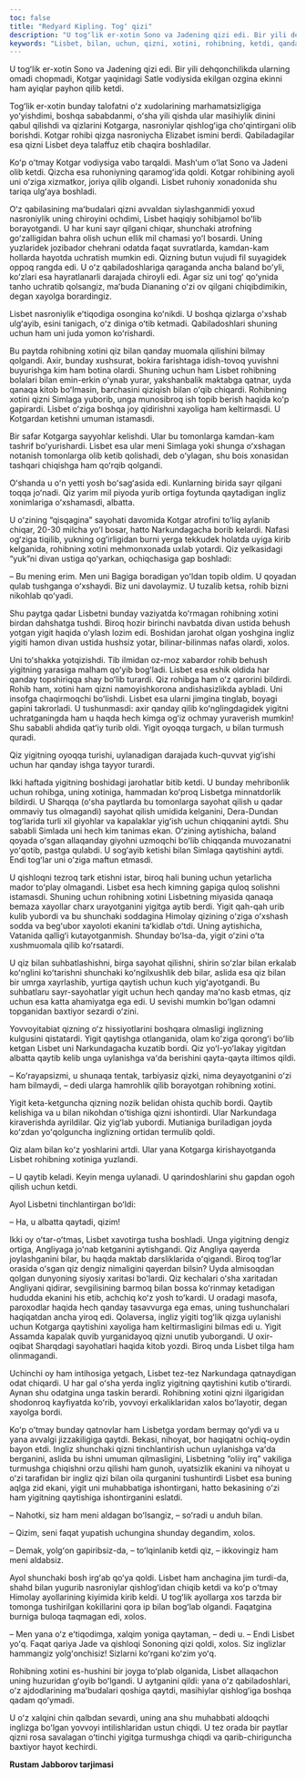 ```yaml
---
toc: false
title: "Redyard Kipling. Togʻ qizi"
description: "U togʻlik er-xotin Sono va Jadening qizi edi. Bir yili dehqonchilikda ularning omadi chopmadi, Kotgar yaqinidagi Satle..."
keywords: "Lisbet, bilan, uchun, qizni, xotini, rohibning, ketdi, qanday, yigitning, Kotgar, qilib, bunday, uning, shunchaki, ingliz, Yigit, boshqa, oʻsha, Kotgarga, qoldi"
---
```


U togʻlik er-xotin Sono va Jadening qizi edi. Bir yili dehqonchilikda ularning omadi chopmadi, Kotgar yaqinidagi Satle vodiysida ekilgan ozgina ekinni ham ayiqlar payhon qilib ketdi.

Togʻlik er-xotin bunday talofatni oʻz xudolarining marhamatsizligiga yoʻyishdimi, boshqa sababdanmi, oʻsha yili qishda ular masihiylik dinini qabul qilishdi va qizlarini Kotgarga, nasroniylar qishlogʻiga choʻqintirgani olib borishdi. Kotgar rohibi qizga nasroniycha Elizabet ismini berdi. Qabiladagilar esa qizni Lisbet deya talaffuz etib chaqira boshladilar.

Koʻp oʻtmay Kotgar vodiysiga vabo tarqaldi. Mashʻum oʻlat Sono va Jadeni olib ketdi. Qizcha esa ruhoniyning qaramogʻida qoldi. Kotgar rohibining ayoli uni oʻziga xizmatkor, joriya qilib olgandi. Lisbet ruhoniy xonadonida shu tariqa ulgʻaya boshladi.

Oʻz qabilasining maʻbudalari qizni avvaldan siylashganmidi yoxud nasroniylik uning chiroyini ochdimi, Lisbet haqiqiy sohibjamol boʻlib borayotgandi. U har kuni sayr qilgani chiqar, shunchaki atrofning goʻzalligidan bahra olish uchun ellik mil chamasi yoʻl bosardi. Uning yuzlaridek jozibador chehrani odatda faqat suvratlarda, kamdan-kam hollarda hayotda uchratish mumkin edi. Qizning butun vujudi fil suyagidek oppoq rangda edi. U oʻz qabiladosh­lariga qaraganda ancha baland boʻyli, koʻzlari esa hayratlanarli darajada chiroyli edi. Agar siz uni togʻ qoʻynida tanho uchratib qolsangiz, maʻbuda Diananing oʻzi ov qilgani chiqibdimikin, degan xayolga borardingiz.

Lisbet nasroniylik eʻtiqodiga osongina koʻnikdi. U boshqa qizlarga oʻxshab ulgʻayib, esini tanigach, oʻz diniga oʻtib ketmadi. Qabiladoshlari shuning uchun ham uni juda yomon koʻrishardi.

Bu paytda rohibning xotini qiz bilan qanday muomala qilishini bilmay qolgandi. Axir, bunday xushsurat, bokira farishtaga idish-tovoq yuvishni buyurishga kim ham botina olardi. Shuning uchun ham Lisbet rohibning bolalari bilan emin-erkin oʻynab yurar, yakshanbalik maktabga qatnar, uyda qanaqa kitob boʻlmasin, barchasini qiziqish bilan oʻqib chiqardi. Rohibning xotini qizni Simlaga yuborib, unga munosibroq ish topib berish haqida koʻp gapirardi. Lisbet oʻziga boshqa joy qidirishni xayoliga ham keltirmasdi. U Kotgardan ketishni umuman istamasdi.

Bir safar Kotgarga sayyohlar kelishdi. Ular bu tomonlarga kamdan-kam tashrif boʻyurishardi. Lisbet esa ular meni Simlaga yoki shunga oʻxshagan notanish tomonlarga olib ketib qolishadi, deb oʻylagan, shu bois xonasidan tashqari chiqishga ham qoʻrqib qolgandi.

Oʻshanda u oʻn yetti yosh boʻsagʻasida edi. Kunlarning birida sayr qilgani toqqa joʻnadi. Qiz yarim mil piyoda yurib ortiga foytunda qaytadigan ingliz xonimlariga oʻxshamasdi, albatta.

U oʻzining “qisqagina” sayohati davomida Kotgar atrofini toʻliq aylanib chiqar, 20-30 milcha yoʻl bosar, hatto Narkundagacha borib kelardi. Nafasi ogʻziga tiqilib, yukning ogʻirligidan burni yerga tekkudek holatda uyiga kirib kelganida, rohibning xotini mehmonxonada uxlab yotardi. Qiz yelkasidagi “yuk”ni divan ustiga qoʻyarkan, ochiqchasiga gap boshladi:

– Bu mening erim. Men uni Bagiga boradigan yoʻldan topib oldim. U qoyadan qulab tushganga oʻxshaydi. Biz uni davolaymiz. U tuzalib ketsa, rohib bizni nikohlab qoʻyadi.

Shu paytga qadar Lisbetni bunday vaziyatda koʻrmagan rohibning xotini birdan dahshatga tushdi. Biroq hozir birinchi navbatda divan ustida behush yotgan yigit haqida oʻylash lozim edi. Boshidan jarohat olgan yoshgina ingliz yigiti hamon divan ustida hushsiz yotar, bilinar-bilinmas nafas olardi, xolos.

Uni toʻshakka yotqizishdi. Tib ilmidan oz-moz xabardor rohib behush yigitning yarasiga malham qoʻyib bogʻladi. Lisbet esa eshik oldida har qanday topshiriqqa shay boʻlib turardi. Qiz rohibga ham oʻz qarorini bildirdi. Rohib ham, xotini ham qizni namoyishkorona andishasizlikda aybladi. Uni insofga chaqirmoqchi boʻlishdi. Lisbet esa ularni jimgina tinglab, boyagi gapini takrorladi. U tushunmasdi: axir qanday qilib koʻnglingdagidek yigitni uchratganingda ham u haqda hech kimga ogʻiz ochmay yuraverish mumkin! Shu sababli ahdida qatʻiy turib oldi. Yigit oyoqqa turgach, u bilan turmush quradi.

Qiz yigitning oyoqqa turishi, uylanadigan darajada kuch-quvvat yigʻishi uchun har qanday ishga tayyor turardi.

Ikki haftada yigitning boshidagi jarohatlar bitib ketdi. U bunday mehribonlik uchun rohibga, uning xotiniga, hammadan koʻproq Lisbetga minnatdorlik bildirdi. U Sharqqa (oʻsha paytlarda bu tomonlarga sayohat qilish u qadar ommaviy tus olmagandi) sayohat qilish umidida kelganini, Dera-Dundan togʻlarida turli xil giyohlar va kapalaklar yigʻish uchun chiqqanini aytdi. Shu sababli Simlada uni hech kim tanimas ekan. Oʻzining aytishicha, baland qoyada oʻsgan allaqanday giyohni uzmoqchi boʻlib chiqqanda muvozanatni yoʻqotib, pastga qulabdi. U sogʻayib ketishi bilan Simlaga qaytishini aytdi. Endi togʻlar uni oʻziga maftun etmasdi.

U qishloqni tezroq tark etishni istar, biroq hali buning uchun yetarlicha mador toʻplay olmagandi. Lisbet esa hech kimning gapiga quloq solishni istamasdi. Shuning uchun rohibning xotini Lisbetning miyasida qanaqa bemaza xayollar charx urayotganini yigitga aytib berdi. Yigit qah-qah urib kulib yubordi va bu shunchaki soddagina Himolay qizining oʻziga oʻxshash sodda va begʻubor xayoloti ekanini taʻkidlab oʻtdi. Uning aytishicha, Vatanida qalligʻi kutayotganmish. Shunday boʻlsa-da, yigit oʻzini oʻta xushmuomala qilib koʻrsatardi.

U qiz bilan suhbatlashishni, birga sayohat qilishni, shirin soʻzlar bilan erkalab koʻng­lini koʻtarishni shunchaki koʻngilxushlik deb bilar, aslida esa qiz bilan bir umrga xayrlashib, yurtiga qaytish uchun kuch yigʻayotgandi. Bu suhbatlaru sayr-sayohatlar yigit uchun hech qanday maʻno kasb etmas, qiz uchun esa katta ahamiyatga ega edi. U sevishi mumkin boʻlgan odamni topganidan baxtiyor sezardi oʻzini.

Yovvoyitabiat qizning oʻz hissiyotlarini bosh­qara olmasligi inglizning kulgusini qistatardi. Yigit qaytishga otlanganida, olam koʻziga qorongʻi boʻlib ketgan Lisbet uni Narkundagacha kuzatib bordi. Qiz yoʻl-yoʻlakay yigitdan albatta qaytib kelib unga uylanishga vaʻda berishini qayta-qayta iltimos qildi.

– Koʻrayapsizmi, u shunaqa tentak, tarbiyasiz qizki, nima deyayotganini oʻzi ham bilmaydi, – dedi ularga hamrohlik qilib borayotgan rohibning xotini.

Yigit keta-ketguncha qizning nozik belidan ohista quchib bordi. Qaytib kelishiga va u bilan nikohdan oʻtishiga qizni ishontirdi. Ular Narkundaga kiraverishda ayrildilar. Qiz yigʻlab yubordi. Mutianiga buriladigan joyda koʻzdan yoʻqolguncha inglizning ortidan termulib qoldi.

Qiz alam bilan koʻz yoshlarini artdi. Ular yana Kotgarga kirishayotganda Lisbet rohibning xotiniga yuzlandi.

– U qaytib keladi. Keyin menga uylanadi. U qarindoshlarini shu gapdan ogoh qilish uchun ketdi.

Ayol Lisbetni tinchlantirgan boʻldi:

– Ha, u albatta qaytadi, qizim!

Ikki oy oʻtar-oʻtmas, Lisbet xavotirga tusha boshladi. Unga yigitning dengiz ortiga, Angliyaga joʻnab ketganini aytishgandi. Qiz Angliya qayerda joylashganini bilar, bu haqda maktab darsliklarida oʻqigandi. Biroq togʻlar orasida oʻsgan qiz dengiz nimaligini qayerdan bilsin? Uyda almisoqdan qolgan dunyoning siyosiy xaritasi boʻlardi. Qiz kechalari oʻsha xaritadan Ang­liyani qidirar, sevgilisining barmoq bilan bossa koʻrinmay ketadigan hududda ekanini his etib, achchiq koʻz yosh toʻkardi. U oradagi masofa, paroxodlar haqida hech qanday tasavvurga ega emas, uning tushunchalari haqiqatdan ancha yiroq edi. Qolaversa, ingliz yigiti togʻlik qizga uylanishi uchun Kotgarga qaytishini xayoliga ham keltirmasligini bilmas edi u. Yigit Assamda kapalak quvib yurganidayoq qizni unutib yuborgandi. U oxir-oqibat Sharqdagi sayohatlari haqida kitob yozdi. Biroq unda Lisbet tilga ham olinmagandi.

Uchinchi oy ham intihosiga yetgach, Lisbet tez-tez Narkundaga qatnaydigan odat chiqardi. U har gal oʻsha yerda ingliz yigitning qaytishini kutib oʻtirardi. Aynan shu odatgina unga taskin berardi. Rohibning xotini qizni ilgarigidan shodonroq kayfiyatda koʻrib, yovvoyi erkaliklaridan xalos boʻlayotir, degan xayolga bordi.

Koʻp oʻtmay bunday qatnovlar ham Lisbetga yordam bermay qoʻydi va u yana avvalgi jizzakiligiga qaytdi. Bekasi, nihoyat, bor haqiqatni ochiq-oydin bayon etdi. Ingliz shunchaki qizni tinchlantirish uchun uylanishga vaʻda berganini, aslida bu ishni umuman qilmasligini, Lisbetning “oliiy irq” vakiliga turmushga chiqishni orzu qilishi ham gunoh, uyatsizlik ekanini va nihoyat u oʻzi tarafidan bir ingliz qizi bilan oila qurganini tushuntirdi Lisbet esa buning aqlga zid ekani, yigit uni muhabbatiga ishontirgani, hatto bekasining oʻzi ham yigitning qaytishiga ishontirganini eslatdi.

– Nahotki, siz ham meni aldagan boʻlsangiz, – soʻradi u anduh bilan.

– Qizim, seni faqat yupatish uchungina shunday degandim, xolos.

– Demak, yolgʻon gapiribsiz-da, – toʻlqinlanib ketdi qiz, – ikkovingiz ham meni aldabsiz.

Ayol shunchaki bosh irgʻab qoʻya qoldi. Lisbet ham anchagina jim turdi-da, shahd bilan yugurib nasroniylar qishlogʻidan chiqib ketdi va koʻp oʻtmay Himolay ayollarining kiyimida kirib keldi. U togʻlik ayollarga xos tarzda bir tomonga tushirilgan kokillarini qora ip bilan bogʻlab olgandi. Faqatgina burniga buloqa taqmagan edi, xolos.

– Men yana oʻz eʻtiqodimga, xalqim yoniga qaytaman, – dedi u. – Endi Lisbet yoʻq. Faqat qariya Jade va qishloqi Sononing qizi qoldi, xolos. Siz inglizlar hammangiz yolgʻonchisiz! Sizlarni koʻrgani koʻzim yoʻq.

Rohibning xotini es-hushini bir joyga toʻp­lab olganida, Lisbet allaqachon uning huzuridan gʻoyib boʻlgandi. U aytganini qildi: yana oʻz qabiladoshlari, oʻz ajdodlarining maʻbudalari qoshiga qaytdi, masihiylar qishlogʻiga boshqa qadam qoʻymadi.

U oʻz xalqini chin qalbdan sevardi, uning ana shu muhabbati aldoqchi inglizga boʻlgan yovvoyi intilishlaridan ustun chiqdi. U tez orada bir paytlar qizni rosa savalagan oʻtinchi yigitga turmushga chiqdi va qarib-chiriguncha baxtiyor hayot kechirdi.

**Rustam Jabborov tarjimasi**